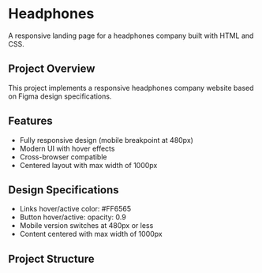 # Headphones

A responsive landing page for a headphones company built with HTML and CSS.

## Project Overview

This project implements a responsive headphones company website based on Figma design specifications.

## Features

- Fully responsive design (mobile breakpoint at 480px)
- Modern UI with hover effects
- Cross-browser compatible
- Centered layout with max width of 1000px

## Design Specifications

- Links hover/active color: #FF6565
- Button hover/active: opacity: 0.9
- Mobile version switches at 480px or less
- Content centered with max width of 1000px

## Project Structure

